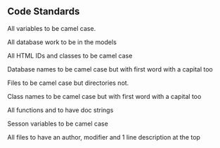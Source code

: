 ## Code Standards

All variables to be camel case.

All database work to be in the models

All HTML IDs and classes to be camel case

Database names to be camel case but with first word with a capital too

Files to be camel case but directories not.

Class names to be camel case but with first word with a capital too

All functions and to have doc strings

Sesson variables to be camel case

All files to have an author, modifier and 1 line description at the top
